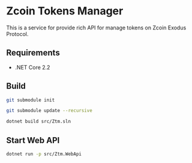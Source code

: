 # Zcoin Tokens Manager

This is a service for provide rich API for manage tokens on Zcoin Exodus Protocol.

## Requirements

- .NET Core 2.2

## Build

```sh
git submodule init
```

```sh
git submodule update --recursive
```

```sh
dotnet build src/Ztm.sln
```

## Start Web API

```sh
dotnet run -p src/Ztm.WebApi
```
